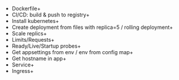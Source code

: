- Dockerfile+
- CI/CD: build & push to registry+
- Install kubernetes+
- Create deployment from files with replica=5 / rolling deployment+
- Scale replics+
- Limits/Requests+
- Ready/Live/Startup probes+
- Get appsettings from env / env from config map+
- Get hostname in app+
- Service+
- Ingress+